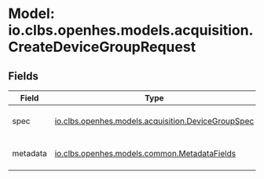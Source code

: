 # Model: io.clbs.openhes.models.acquisition.CreateDeviceGroupRequest

## Fields

| Field | Type | Description |
| --- | --- | --- |
| spec | [io.clbs.openhes.models.acquisition.DeviceGroupSpec](model-io-clbs-openhes-models-acquisition-devicegroupspec.md) | The device group specification. |
| metadata | [io.clbs.openhes.models.common.MetadataFields](model-io-clbs-openhes-models-common-metadatafields.md) | The metadata fields. |

